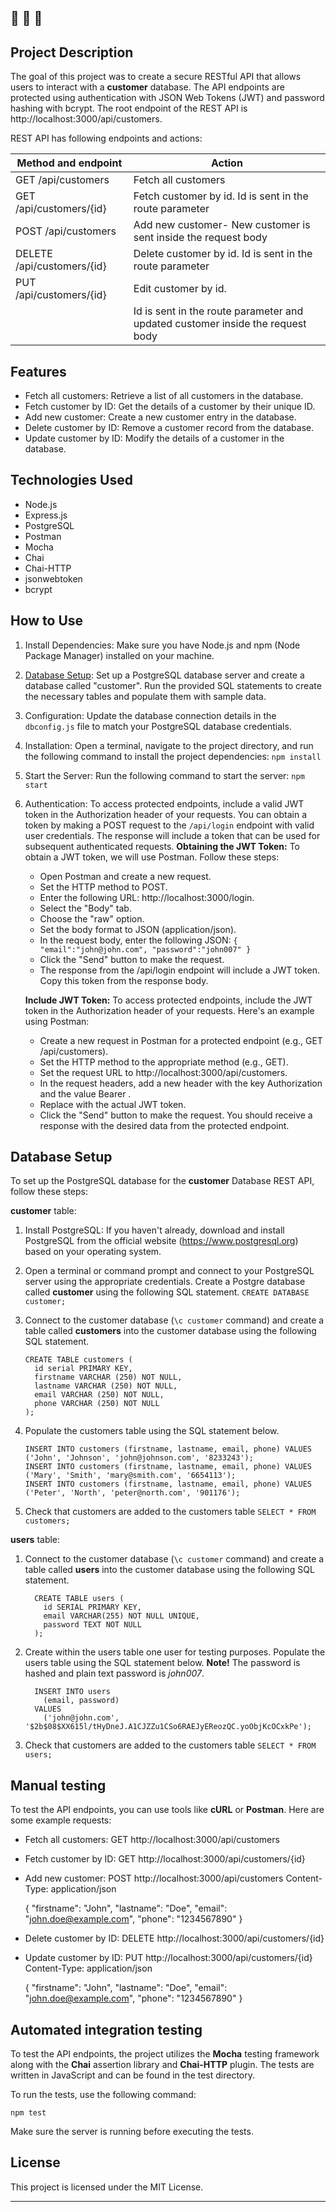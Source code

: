 🔔 🔔 🔔
---

## Project Description

The goal of this project was to create a secure RESTful API that allows users to interact with a **customer** database.
The API endpoints are protected using authentication with JSON Web Tokens (JWT) and password hashing with bcrypt.
The root endpoint of the REST API is http://localhost:3000/api/customers.

REST API has following endpoints and actions:

| Method and endpoint        | Action                                                                         |
|----------------------------|--------------------------------------------------------------------------------|
| GET /api/customers         | Fetch all customers                                                            |
| GET /api/customers/{id}    | Fetch customer by id. Id is sent in the route parameter                        |
| POST /api/customers        | Add new customer- New customer is sent inside the request body                 |
| DELETE /api/customers/{id} | Delete customer by id. Id is sent in the route parameter                       |
| PUT /api/customers/{id}    | Edit customer by id.                                                           |
|                            | Id is sent in the route parameter and updated customer inside the request body |


## Features

- Fetch all customers: Retrieve a list of all customers in the database.
- Fetch customer by ID: Get the details of a customer by their unique ID.
- Add new customer: Create a new customer entry in the database.
- Delete customer by ID: Remove a customer record from the database.
- Update customer by ID: Modify the details of a customer in the database.

## Technologies Used

- Node.js
- Express.js
- PostgreSQL
- Postman
- Mocha
- Chai
- Chai-HTTP
- jsonwebtoken
- bcrypt

## How to Use

1. Install Dependencies: Make sure you have Node.js and npm (Node Package Manager) installed on your machine.

2. [Database Setup](#database-setup): Set up a PostgreSQL database server and create a database called "customer". Run the provided SQL statements to create the necessary tables and populate them with sample data.

3. Configuration: Update the database connection details in the `dbconfig.js` file to match your PostgreSQL database credentials.

4. Installation: Open a terminal, navigate to the project directory, and run the following command to install the project dependencies:
  `npm install`


5. Start the Server: Run the following command to start the server:
  `npm start`

6. Authentication: To access protected endpoints, include a valid JWT token in the Authorization header of your requests. You can obtain a token by making a POST request to the `/api/login` endpoint with valid user credentials. The response will include a token that can be used for subsequent authenticated requests.
   **Obtaining the JWT Token:**
   To obtain a JWT token, we will use Postman. Follow these steps:
   - Open Postman and create a new request.
   - Set the HTTP method to POST.
   - Enter the following URL: http://localhost:3000/login.
   - Select the "Body" tab.
   - Choose the "raw" option.
   - Set the body format to JSON (application/json).
   - In the request body, enter the following JSON:
         ```
         {
            "email":"john@john.com",
            "password":"john007"
         }
         ```
   - Click the "Send" button to make the request.
   - The response from the /api/login endpoint will include a JWT token. Copy this token from the response body.

   **Include JWT Token:**
    To access protected endpoints, include the JWT token in the Authorization header of your requests.
    Here's an example using Postman:
      - Create a new request in Postman for a protected endpoint (e.g., GET /api/customers).
      - Set the HTTP method to the appropriate method (e.g., GET).
      - Set the request URL to http://localhost:3000/api/customers.
      - In the request headers, add a new header with the key Authorization and the value Bearer <your-jwt-token>.
      - Replace <your-jwt-token> with the actual JWT token.
      - Click the "Send" button to make the request. You should receive a response with the desired data from the protected endpoint.


## Database Setup

To set up the PostgreSQL database for the **customer** Database REST API, follow these steps:

**customer** table:
  1. Install PostgreSQL: If you haven't already, download and install PostgreSQL from the official website (https://www.postgresql.org) based on your operating system.

  2. Open a terminal or command prompt and connect to your PostgreSQL server using the appropriate credentials.
    Create a Postgre database called **customer** using the following SQL statement.
    `CREATE DATABASE customer;`
  3. Connect to the customer database (`\c customer` command) and create a table called **customers** into the customer database using the following SQL statement.
      ```
      CREATE TABLE customers (
        id serial PRIMARY KEY,
        firstname VARCHAR (250) NOT NULL,
        lastname VARCHAR (250) NOT NULL,
        email VARCHAR (250) NOT NULL,
        phone VARCHAR (250) NOT NULL
      );
      ```
  4. Populate the customers table using the SQL statement below.
      ```
      INSERT INTO customers (firstname, lastname, email, phone) VALUES ('John', 'Johnson', 'john@johnson.com', '8233243');
      INSERT INTO customers (firstname, lastname, email, phone) VALUES ('Mary', 'Smith', 'mary@smith.com', '6654113');
      INSERT INTO customers (firstname, lastname, email, phone) VALUES ('Peter', 'North', 'peter@north.com', '901176');
      ```
  5. Check that customers are added to the customers table
      `SELECT * FROM customers;`

**users** table:
  1. Connect to the customer database (`\c customer` command) and create a table called **users** into the customer database using the following SQL statement.
      ```
        CREATE TABLE users (
          id SERIAL PRIMARY KEY,
          email VARCHAR(255) NOT NULL UNIQUE,
          password TEXT NOT NULL
        );
      ```
  2. Create within the users table one user for testing purposes. Populate the users table using the SQL statement below.
    **Note!** The password is hashed and plain text password is *john007*.
      ```
        INSERT INTO users
          (email, password)
        VALUES
          ('john@john.com', '$2b$08$XX615l/tHyDneJ.A1CJZZu1CSo6RAEJyEReozQC.yoObjKcOCxkPe');
      ```
  3. Check that customers are added to the customers table
      `SELECT * FROM users;`


## Manual testing

To test the API endpoints, you can use tools like **cURL** or **Postman**. Here are some example requests:

- Fetch all customers:
GET http://localhost:3000/api/customers

- Fetch customer by ID:
GET http://localhost:3000/api/customers/{id}


- Add new customer:
POST http://localhost:3000/api/customers
Content-Type: application/json

  {
  "firstname": "John",
  "lastname": "Doe",
  "email": "john.doe@example.com",
  "phone": "1234567890"
  }


- Delete customer by ID:
DELETE http://localhost:3000/api/customers/{id}


- Update customer by ID:
PUT http://localhost:3000/api/customers/{id}
Content-Type: application/json

  {
  "firstname": "John",
  "lastname": "Doe",
  "email": "john.doe@example.com",
  "phone": "1234567890"
  }

## Automated integration testing
To test the API endpoints, the project utilizes the **Mocha** testing framework along with the **Chai** assertion library and **Chai-HTTP** plugin.
The tests are written in JavaScript and can be found in the test directory.

To run the tests, use the following command:

`npm test`

Make sure the server is running before executing the tests.

## License

This project is licensed under the MIT License.


---